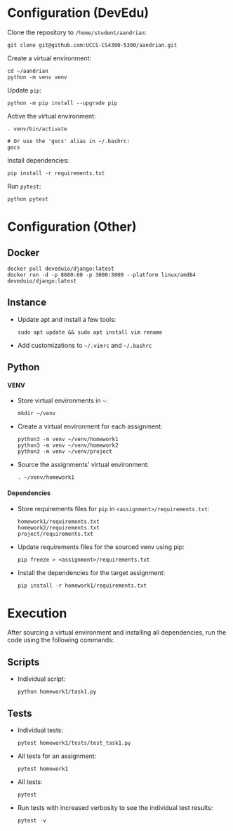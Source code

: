 # Configuration (DevEdu)
Clone the repository to `/home/student/aandrian`:
```
git clone git@github.com:UCCS-CS4300-5300/aandrian.git
```
Create a virtual environment:
```
cd ~/aandrian
python -m venv venv
```
Update `pip`:
```
python -m pip install --upgrade pip
```
Active the virtual environment:
```
. venv/bin/activate

# Or use the 'gocs' alias in ~/.bashrc:
gocs
```
Install dependencies:
```
pip install -r requirements.txt
```
Run `pytest`:
```
python pytest
```

# Configuration (Other)
## Docker
```
docker pull deveduio/django:latest
docker run -d -p 8080:80 -p 3000:3000 --platform linux/amd64 deveduio/django:latest 
```

## Instance
- Update apt and install a few tools:
  ```
  sudo apt update && sudo apt install vim rename
  ```
- Add customizations to `~/.vimrc` and `~/.bashrc`

## Python
#### VENV
- Store virtual environments in `~`:
  ```
  mkdir ~/venv
  ```
- Create a virtual environment for each assignment:
  ```
  python3 -m venv ~/venv/homework1
  python3 -m venv ~/venv/homework2
  python3 -m venv ~/venv/project
  ```
- Source the assignments' virtual environment:
  ```
  . ~/venv/homework1
  ```

#### Dependencies
- Store requirements files for `pip` in `<assignment>/requirements.txt`:
  ```
  homework1/requirements.txt
  homework2/requirements.txt
  project/requirements.txt
  ```
- Update requirements files for the sourced venv using pip:
  ```
  pip freeze > <assignment>/requirements.txt
  ```
- Install the dependencies for the target assignment:
  ```
  pip install -r homework1/requirements.txt
  ```

# Execution
After sourcing a virtual environment and installing all dependencies, run the code using the following commands:

## Scripts
- Individual script:
  ```
  python homework1/task1.py
  ```

## Tests
- Individual tests:
  ```
  pytest homework1/tests/test_task1.py
  ```
- All tests for an assignment:
  ```
  pytest homework1
  ```
- All tests:
  ```
  pytest
  ```
- Run tests with increased verbosity to see the individual test results:
  ```
  pytest -v
  ```